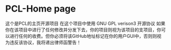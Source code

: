 # PCL-Home page
这个是PCL的主页开源项目
在这个项目中使用 GNU GPL verison3 开源协议
如果你在该项目中进行了任何修改并分发下去，你的项目则视为该项目的支项目，你可以进行任何的收费。但你必须将该GitHub地址标记在你的用户GUI中，否则则视为违反该协议，我将递出律师函警告！
